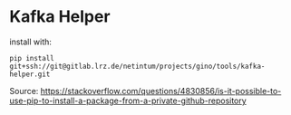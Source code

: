 # Kafka Helper

install with:

```
pip install git+ssh://git@gitlab.lrz.de/netintum/projects/gino/tools/kafka-helper.git
```

Source: https://stackoverflow.com/questions/4830856/is-it-possible-to-use-pip-to-install-a-package-from-a-private-github-repository

